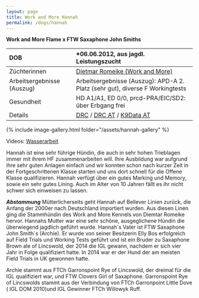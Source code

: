 ```yaml
---
layout: page
title: Work and More Hannah
permalink: /dogs/hannah
---
```


**Work and More Flame x FTW Saxaphone John Smiths**

DOB|*06.06.2012, aus jagdl. Leistungszucht  
:--|:--
Züchterinnen|  <a href="http://www.workandmore.de" target="_blank">Dietmar Romeike (Work and More) </a>
Arbeitsergebnisse (Auszug)| Arbeitsergebnisse (Auszug): APD-A 2. Platz (sehr gut), diverse F Workingtests
Gesundheit|HD A1/A1, ED 0/0, prcd-PRA/EIC/SD2: über Erbgang frei
Details| <a href="https://drc.de/adr/listen/show_druede.php?what=Hunde&rvid=100234&race=Labrador-Retriever" target="_blank">DRC</a> / <a href="https://db.drc.de/adr/ahnen/ahnen1.php?zbnr=1217258&race=Labrador-Retriever" target="_blank">DRC AT</a> / <a href="https://www.k9data.com/pedigree.asp?ID=500934" target="_blank">K9Data AT</a> 

{% include image-gallery.html folder="/assets/hannah-gallery" %}

Videos: [Wasserarbeit](https://player.vimeo.com/video/698589886?h=c3578e62e7&amp;badge=0&amp;autopause=0&amp;player_id=0&amp;app_id=58479)

Hannah ist eine sehr führige Hündin, die auch in sehr hohen Trieblagen immer mit ihrem HF zusammenarbeiten will. 
Ihre Ausbildung war aufgrund ihre sehr guten Anlagen einfach und wir konnten schon nach kurzer Zeit in der Fortgeschrittenen Klasse starten und uns dort schnell für die Offene Klasse qualifizieren. 
Hannah verfügt über ein gutes Marking und Memory, sowie ein sehr gutes Lining. Auch im Alter von 10 Jahren fällt es ihr nicht schwer sich einweisen zu lassen. 

***Abstammung***
Mütterlicherseits geht Hannah auf Bellever Linien zurück, die Anfang der 2000er nach Deutschland importiert wurden. 
Aus diesen Linen ging die Stammhündin des Work and More Kennels von Diemtar Romeike hervor. 
Hannahs Mutter war eine sehr schöne, ausgeglichene Hündin die überwiegend jagdlich geführt wurde. 
Hannah´s Vater ist FTW Saxaphone John Smith´s (Archie). Er wurde von seiner Besitzerin Elly Bos erfolgreich auf Field Trials und Working Tests geführt und ist ein Bruder zu Saxaphone Brown ale of Lincswold, der 2014 die IGL gewann, nachdem er sich vier Jahr in Folge qualifiziert hatte. 
In 2014 war er der Hund der am meisten Field Trials in UK gewonnen hatte. 

Archie stammt aus FTCh Garronspoint Rye of Lincswold, der dreimal für die IGL qualifiziert war, und FTW Clovers Girl of Saxaphone. 
Garronspoint Rye of Lincswolds stammt aus der Verbindung von FTCh Garronpoint Little Dove ( IGL DOM 2010)und IGL Gewinner FTCh Willowyk Ruff.
  
